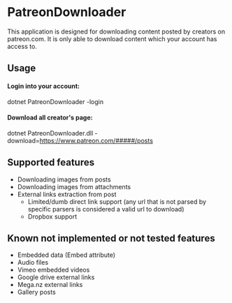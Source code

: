 # PatreonDownloader
This application is designed for downloading content posted by creators on patreon.com. It is only able to download content which your account has access to.

## Usage
#### Login into your account:
dotnet PatreonDownloader -login
#### Download all creator's page:
dotnet PatreonDownloader.dll -download=https://www.patreon.com/#####/posts

## Supported features
* Downloading images from posts
* Downloading images from attachments
* External links extraction from post
	* Limited/dumb direct link support (any url that is not parsed by specific parsers is considered a valid url to download)
	* Dropbox support

## Known not implemented or not tested features 
* Embedded data (Embed attribute)
* Audio files
* Vimeo embedded videos
* Google drive external links
* Mega.nz external links
* Gallery posts